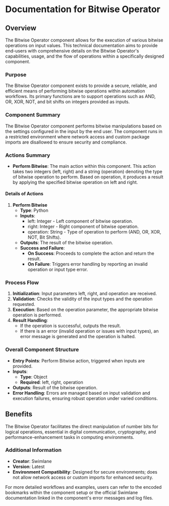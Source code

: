 # Documentation for Bitwise Operator

## Overview
The Bitwise Operator component allows for the execution of various bitwise operations on input values. This technical documentation aims to provide end-users with comprehensive details on the Bitwise Operator's capabilities, usage, and the flow of operations within a specifically designed component.

### Purpose
The Bitwise Operator component exists to provide a secure, reliable, and efficient means of performing bitwise operations within automation workflows. Its primary functions are to support operations such as AND, OR, XOR, NOT, and bit shifts on integers provided as inputs.

### Component Summary
The Bitwise Operator component performs bitwise manipulations based on the settings configured in the input by the end user. The component runs in a restricted environment where network access and custom package imports are disallowed to ensure security and compliance.

### Actions Summary
- **Perform Bitwise**: The main action within this component. This action takes two integers (left, right) and a string (operation) denoting the type of bitwise operation to perform. Based on operation, it produces a result by applying the specified bitwise operation on left and right.

#### Details of Actions
1. **Perform Bitwise**
   - **Type**: Python
   - **Inputs**: 
     - left: Integer - Left component of bitwise operation.
     - right: Integer - Right component of bitwise operation.
     - operation: String - Type of operation to perform (AND, OR, XOR, NOT, Bit Shifts).
   - **Outputs**: The result of the bitwise operation.
   - **Success and Failure**: 
     - **On Success**: Proceeds to complete the action and return the result.
     - **On Failure**: Triggers error handling by reporting an invalid operation or input type error.

### Process Flow
1. **Initialization**: Input parameters left, right, and operation are received.
2. **Validation**: Checks the validity of the input types and the operation requested.
3. **Execution**: Based on the operation parameter, the appropriate bitwise operation is performed.
4. **Result Handling**:
   - If the operation is successful, outputs the result.
   - If there is an error (invalid operation or issues with input types), an error message is generated and the operation is halted.

### Overall Component Structure
- **Entry Points**: Perform Bitwise action, triggered when inputs are provided.
- **Inputs**:
  - **Type**: Object
  - **Required**: left, right, operation
- **Outputs**: Result of the bitwise operation.
- **Error Handling**: Errors are managed based on input validation and execution failures, ensuring robust operation under varied conditions.

## Benefits
The Bitwise Operator facilitates the direct manipulation of number bits for logical operations, essential in digital communication, cryptography, and performance-enhancement tasks in computing environments.

### Additional Information
- **Creator**: Swimlane
- **Version**: Latest
- **Environment Compatibility**: Designed for secure environments; does not allow network access or custom imports for enhanced security. 

For more detailed workflows and examples, users can refer to the encoded bookmarks within the component setup or the official Swimlane documentation linked in the component's error messages and log files.

